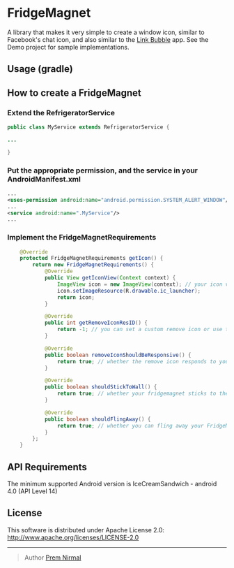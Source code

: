 # FridgeMagnet

A library that makes it very simple to create a window icon, similar to Facebook's chat icon, and also similar to the [Link Bubble](https://play.google.com/store/apps/details?id=com.linkbubble.playstore&hl=en) app.
See the Demo project for sample implementations.

## Usage (gradle)

## How to create a FridgeMagnet

### Extend the RefrigeratorService

``` java
public class MyService extends RefrigeratorService {

...

}

```

### Put the appropriate permission, and the service in your AndroidManifest.xml

``` xml
...
<uses-permission android:name="android.permission.SYSTEM_ALERT_WINDOW"/>
...
<service android:name=".MyService"/>
...
```

### Implement the FridgeMagnetRequirements

``` java
    @Override
    protected FridgeMagnetRequirements getIcon() {
        return new FridgeMagnetRequirements() {
            @Override
            public View getIconView(Context context) {
                ImageView icon = new ImageView(context); // your icon view can be any view
                icon.setImageResource(R.drawable.ic_launcher);
                return icon;
            }

            @Override
            public int getRemoveIconResID() {
                return -1; // you can set a custom remove icon or use the default one
            }

            @Override
            public boolean removeIconShouldBeResponsive() {
                return true; // whether the remove icon responds to your touches
            }

            @Override
            public boolean shouldStickToWall() {
                return true; // whether your fridgemagnet sticks to the edge of your screen
            }

            @Override
            public boolean shouldFlingAway() {
                return true; // whether you can fling away your FridgeMagnet
            }
        };
    }
```

## API Requirements
The minimum supported Android version is IceCreamSandwich - android 4.0 (API Level 14)

## License
This software is distributed under Apache License 2.0:
http://www.apache.org/licenses/LICENSE-2.0

---

> Author
> [Prem Nirmal](https://twitter.com/premnirmal88)
